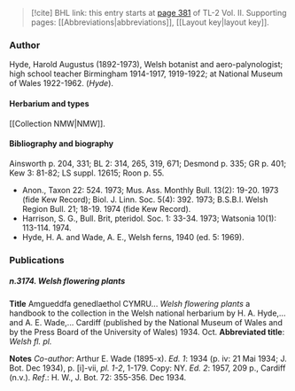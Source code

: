 > [!cite] BHL link: this entry starts at [page 381](https://www.biodiversitylibrary.org/item/103253#page/407/mode/1up) of TL-2 Vol. II.
> Supporting pages: [[Abbreviations|abbreviations]], [[Layout key|layout key]].

### Author

Hyde, Harold Augustus (1892-1973), Welsh botanist and aero-palynologist; high school teacher Birmingham 1914-1917, 1919-1922; at National Museum of Wales 1922-1962. (*Hyde*).

#### Herbarium and types

[[Collection NMW|NMW]].

#### Bibliography and biography

Ainsworth p. 204, 331; BL 2: 314, 265, 319, 671; Desmond p. 335; GR p. 401; Kew 3: 81-82; LS suppl. 12615; Roon p. 55.
- Anon., Taxon 22: 524. 1973; Mus. Ass. Monthly Bull. 13(2): 19-20. 1973 (fide Kew Record); Biol. J. Linn. Soc. 5(4): 392. 1973; B.S.B.I. Welsh Region Bull. 21; 18-19. 1974 (fide Kew Record).
- Harrison, S. G., Bull. Brit, pteridol. Soc. 1: 33-34. 1973; Watsonia 10(1): 113-114. 1974.
- Hyde, H. A. and Wade, A. E., Welsh ferns, 1940 (ed. 5: 1969).

### Publications

##### n.3174. Welsh flowering plants

**Title**
Amgueddfa genedlaethol CYMRU... *Welsh flowering plants* a handbook to the collection in the Welsh national herbarium by H. A. Hyde,... and A. E. Wade,... Cardiff (published by the National Museum of Wales and by the Press Board of the University of Wales) 1934. Oct.
**Abbreviated title**: *Welsh fl. pl.*

**Notes**
*Co-author*: Arthur E. Wade (1895-x).
*Ed. 1*: 1934 (p. iv: 21 Mai 1934; J. Bot. Dec 1934), p. \[i\]-vii, *pl. 1-2*, 1-179. Copy: NY.
*Ed. 2*: 1957, 209 p., Cardiff (n.v.).
*Ref*.: H. W., J. Bot. 72: 355-356. Dec 1934.

